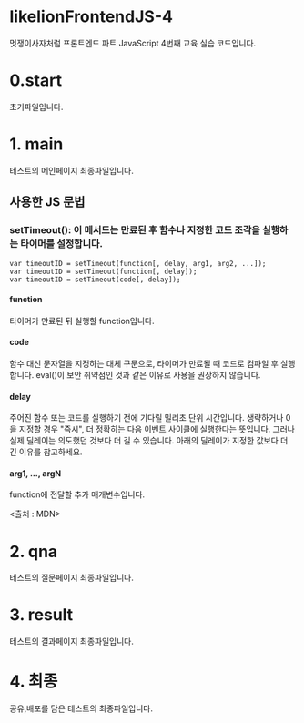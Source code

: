 # likelionFrontendJS-4
멋쟁이사자처럼 프론트엔드 파트 JavaScript 4번째 교육 실습 코드입니다. 

# 0.start 

초기파일입니다.

# 1. main
테스트의 메인페이지 최종파일입니다.

## 사용한 JS 문법
### setTimeout(): 이 메서드는 만료된 후 함수나 지정한 코드 조각을 실행하는 타이머를 설정합니다.
``` 
var timeoutID = setTimeout(function[, delay, arg1, arg2, ...]);
var timeoutID = setTimeout(function[, delay]);
var timeoutID = setTimeout(code[, delay]);
```
#### function
타이머가 만료된 뒤 실행할 function입니다.

#### code
함수 대신 문자열을 지정하는 대체 구문으로, 타이머가 만료될 때 코드로 컴파일 후 실행합니다. eval()이 보안 취약점인 것과 같은 이유로 사용을 권장하지 않습니다.

####  delay
주어진 함수 또는 코드를 실행하기 전에 기다릴 밀리초 단위 시간입니다. 생략하거나 0을 지정할 경우 "즉시", 더 정확히는 다음 이벤트 사이클에 실행한다는 뜻입니다. 그러나 실제 딜레이는 의도했던 것보다 더 길 수 있습니다. 아래의 딜레이가 지정한 값보다 더 긴 이유를 참고하세요.

#### arg1, ..., argN 
function에 전달할 추가 매개변수입니다.

<출처 : MDN>



# 2. qna

테스트의 질문페이지 최종파일입니다.

# 3. result

테스트의 결과페이지 최종파일입니다.


# 4. 최종 
공유,배포를 담은 테스트의 최종파일입니다.
